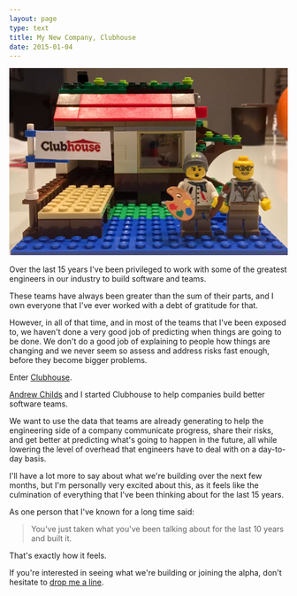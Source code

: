 ```yaml
---
layout: page
type: text
title: My New Company, Clubhouse
date: 2015-01-04
---
```

![Clubhouse](/images/clubhouse.jpg)

Over the last 15 years I've been privileged to work with some of the greatest engineers in our industry to build software and teams. 

These teams have always been greater than the sum of their parts, and I own everyone that I've ever worked with a debt of gratitude for that.

However, in all of that time, and in most of the teams that I've been exposed to, we haven't done a very good job of predicting when things are going to be done. We don't do a good job of explaining to people how things are changing and we never seem so assess and address risks fast enough, before they become bigger problems.

Enter [Clubhouse](https://www.clubhousehq.com).

[Andrew Childs](https://twitter.com/andrewchilds) and I started Clubhouse to help companies build better software teams.

We want to use the data that teams are already generating to help the engineering side of a company communicate progress, share their risks, and get better at predicting what's going to happen in the future, all while lowering the level of overhead that engineers have to deal with on a day-to-day basis.

I'll have a lot more to say about what we're building over the next few months, but I'm personally very excited about this, as it feels like the culmination of everything that I've been thinking about for the last 15 years.

As one person that I've known for a long time said:

> You've just taken what you've been talking about for the last 10 years and built it.

That's exactly how it feels.

If you're interested in seeing what we're building or joining the alpha, don't hesitate to [drop me a line](mailto:kurt@clubhousehq.com).